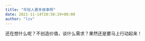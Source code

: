 ```yaml
---
title: "年轻人要多做事啊"
date: 2021-11-14T20:50:29+08:00
author: "lzx"
---
```


还在想什么呢？不创造价值，谈什么需求？果然还是要马上行动起来！